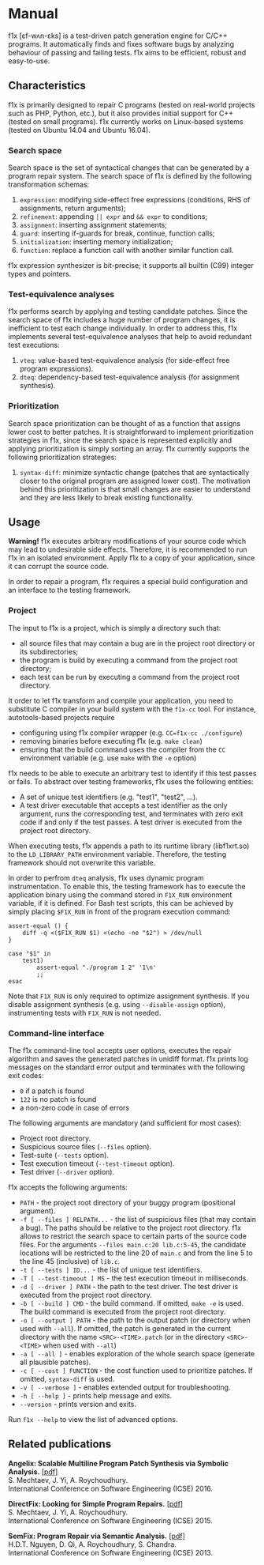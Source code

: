 # Manual #

f1x [ɛf-wʌn-ɛks] is a test-driven patch generation engine for C/C++ programs. It automatically finds and fixes software bugs by analyzing behaviour of passing and failing tests. f1x aims to be efficient, robust and easy-to-use.

## Characteristics ##

f1x is primarily designed to repair C programs (tested on real-world projects such as PHP, Python, etc.), but it also provides initial support for C++ (tested on small programs). f1x currently works on Linux-based systems (tested on Ubuntu 14.04 and Ubuntu 16.04).

### Search space ###

Search space is the set of syntactical changes that can be generated by a program repair system. The search space of f1x is defined by the following transformation schemas:

1. `expression`: modifying side-effect free expressions (conditions, RHS of assignments, return arguments);
2. `refinement`: appending `|| expr` and `&& expr` to conditions;
3. `assignment`: inserting assignment statements;
4. `guard`: inserting if-guards for break, continue, function calls;
5. `initialization`: inserting memory initialization;
6. `function`: replace a function call with another similar function call.

f1x expression synthesizer is bit-precise; it supports all builtin (C99) integer types and pointers.

### Test-equivalence analyses ###

f1x performs search by applying and testing candidate patches.
Since the search space of f1x includes a huge number of program changes, it is inefficient to test each change individually.
In order to address this, f1x implements several test-equivalence analyses that help to avoid redundant test executions:

1. `vteq`: value-based test-equivalence analysis (for side-effect free program expressions).
2. `dteq`: dependency-based test-equivalence analysis (for assignment synthesis).

### Prioritization ###

Search space prioritization can be thought of as a function that assigns lower cost to better patches. It is straightforward to implement prioritization strategies in f1x, since the search space is represented explicitly and applying prioritization is simply sorting an array. f1x currently supports the following prioritization strategies:

1. `syntax-diff`: minimize syntactic change (patches that are syntactically closer to the original program are assigned lower cost). The motivation behind this prioritization is that small changes are easier to understand and they are less likely to break existing functionality.

## Usage ##

**Warning!** f1x executes arbitrary modifications of your source code which may lead to undesirable side effects. Therefore, it is recommended to run f1x in an isolated environment. Apply f1x to a copy of your application, since it can corrupt the source code.
    
In order to repair a program, f1x requires a special build configuration and an interface to the testing framework.

### Project ###

The input to f1x is a project, which is simply a directory such that:

- all source files that may contain a bug are in the project root directory or its subdirectories;
- the program is build by executing a command from the project root directory;
- each test can be run by executing a command from the project root directory.

It order to let f1x transform and compile your application, you need to substitute C compiler in your build system with the `f1x-cc` tool. For instance, autotools-based projects require

- configuring using f1x compiler wrapper (e.g. `CC=f1x-cc ./configure`)
- removing binaries before executing f1x (e.g. `make clean`)
- ensuring that the build command uses the compiler from the `CC` environment variable (e.g. use `make` with the `-e` option)

f1x needs to be able to execute an arbitrary test to identify if this test passes or fails. To abstract over testing frameworks, f1x uses the following entities:

- A set of unique test identifiers (e.g. "test1", "test2", ...).
- A test driver executable that accepts a test identifier as the only argument, runs the corresponding test, and terminates with zero exit code if and only if the test passes. A test driver is executed from the project root directory.

When executing tests, f1x appends a path to its runtime library (libf1xrt.so) to the `LD_LIBRARY_PATH` environment variable. Therefore, the testing framework should not overwrite this variable.

In order to perfrom `dteq` analysis, f1x uses dynamic program instrumentation. To enable this, the testing framework has to execute the application binary using the command stored in `F1X_RUN` environment variable, if it is defined. For Bash test scripts, this can be achieved by simply placing `$F1X_RUN` in front of the program execution command:

    assert-equal () {
        diff -q <($F1X_RUN $1) <(echo -ne "$2") > /dev/null
    }

    case "$1" in
        test1)
            assert-equal "./program 1 2" '1\n'
            ;;
    esac

Note that `F1X_RUN` is only required to optimize assignment synthesis. If you disable assignment synthesis (e.g. using `--disable-assign` option), instrumenting tests with `F1X_RUN` is not needed.

### Command-line interface ###

The f1x command-line tool accepts user options, executes the repair algorithm and saves the generated patches in unidiff format. f1x prints log messages on the standard error output and terminates with the following exit codes:

- `0` if a patch is found
- `122` is no patch is found
- a non-zero code in case of errors

The following arguments are mandatory (and sufficient for most cases):

- Project root directory.
- Suspicious source files (`--files` option).
- Test-suite (`--tests` option).
- Test execution timeout (`--test-timeout` option).
- Test driver (`--driver` option).

f1x accepts the following arguments:

- `PATH` - the project root directory of your buggy program (positional argument).
- `-f [ --files ] RELPATH...` - the list of suspicious files (that may contain a bug). The paths should be relative to the project root directory. f1x allows to restrict the search space to certain parts of the source code files. For the arguments `--files main.c:20 lib.c:5-45`, the candidate locations will be restricted to the line 20 of `main.c` and from the line 5 to the line 45 (inclusive) of `lib.c`.
- `-t [ --tests ] ID...` - the list of unique test identifiers.
- `-T [ --test-timeout ] MS` - the test execution timeout in milliseconds.
- `-d [ --driver ] PATH` - the path to the test driver. The test driver is executed from the project root directory.
- `-b [ --build ] CMD` - the build command. If omitted, `make -e` is used. The build command is executed from the project root directory.
- `-o [ --output ] PATH` - the path to the output patch (or directory when used with `--all`). If omitted, the patch is generated in the current directory with the name `<SRC>-<TIME>.patch` (or in the directory `<SRC>-<TIME>` when used with `--all`)
- `-a [ --all ]` - enables exploration of the whole search space (generate all plausible patches).
- `-c [ --cost ] FUNCTION` - the cost function used to prioritize patches. If omitted, `syntax-diff` is used.
- `-v [ --verbose ]` - enables extended output for troubleshooting.
- `-h [ --help ]` - prints help message and exits.
- `--version` - prints version and exits.

Run `f1x --help` to view the list of advanced options.

## Related publications ##

**Angelix: Scalable Multiline Program Patch Synthesis via Symbolic Analysis.** [\[pdf\]](http://www.comp.nus.edu.sg/~abhik/pdf/ICSE16-angelix.pdf)  
S. Mechtaev, J. Yi, A. Roychoudhury.  
International Conference on Software Engineering (ICSE) 2016.  

**DirectFix: Looking for Simple Program Repairs.**  [\[pdf\]](https://www.comp.nus.edu.sg/~abhik/pdf/ICSE15-directfix.pdf)  
S. Mechtaev, J. Yi, A. Roychoudhury.  
International Conference on Software Engineering (ICSE) 2015.  

**SemFix: Program Repair via Semantic Analysis.** [\[pdf\]](https://www.comp.nus.edu.sg/~abhik/pdf/ICSE13-SEMFIX.pdf)  
H.D.T. Nguyen, D. Qi, A. Roychoudhury, S. Chandra.  
International Conference on Software Engineering (ICSE) 2013.  
